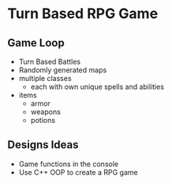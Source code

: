 # Turn Based RPG Game

## Game Loop

- Turn Based Battles
- Randomly generated maps
- multiple classes
  - each with own unique spells and abilities
- items
  - armor
  - weapons
  - potions 

## Designs Ideas

- Game functions in the console
- Use C++ OOP to create a RPG game

